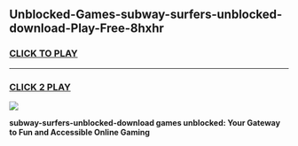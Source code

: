 
## Unblocked-Games-subway-surfers-unblocked-download-Play-Free-8hxhr
<h3>
<a href="https://premium76.site?title=subway-surfers-unblocked-download&ref=12A">CLICK TO PLAY</a></h3>
<hr>

<h3>
<a href="https://premium76.site?title=subway-surfers-unblocked-download&ref=12A">CLICK 2 PLAY</a>
  
</h3>

<a href="https://premium76.site?title=subway-surfers-unblocked-download&ref=12A"><img src="https://clearcache.store/games.png"></a>


**subway-surfers-unblocked-download games unblocked: Your Gateway to Fun and Accessible Online Gaming**
